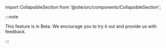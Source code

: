 import CollapsibleSection from '@site/src/components/CollapsibleSection';

:::note

  This feature is in Beta. We encourage you to try it out and provide us with feedback.

:::


